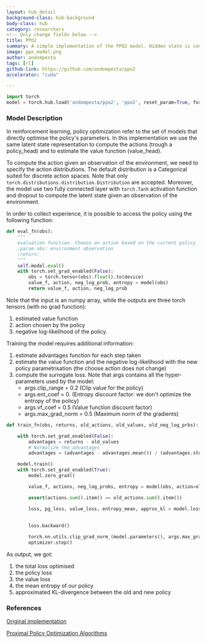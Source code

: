 ```yaml
---
layout: hub_detail
background-class: hub-background
body-class: hub
category: researchers
<!-- Only change fields below -->
title: PPO2
summary: A simple implementation of the PPO2 model. Hidden state is computed using 2 MLP with Tanh activation function 
image: ppo_model.png
author: andompesta
tags: [rl]
github-link: https://github.com/andompesta/ppo2
accelerator: "cuda"

---
```

```python
import torch
model = torch.hub.load('andompesta/ppo2', 'ppo2', reset_param=True, force_reload=True, input_dim=4, hidden_dim=64, action_space=2, dropout=0)
```
<!-- Walkthrough a small example of using your model. Ideally, less than 25 lines of code -->

### Model Description
In reinforcement learning, policy optimization refer to the set of models that directly optimise the policy's parameters.
In this implementation we use the same latent state representation to compute the actions (trough a policy_head) and to estimate the value function (value_head).

To compute the action given an observation of the environment, we need to specify the action distributions. The default distribution is a Categorical suited for discrete action spaces.
Note that only ```torch.distributions.distribution.Distribution``` are accepted.
Moreover, the model use two fully connected layer with ```torch.Tanh``` activation function and dropout to compute the latent state given an observation of the environment.

In order to collect experience, it is possible to access the policy using the following function:
```python
def eval_fn(obs):
    """
    evaluation function. Choose an action based on the current policy
    :param obs: environment observation
    :return:
    """
    self.model.eval()
    with torch.set_grad_enabled(False):
        obs = torch.tensor(obs).float().to(device)
        value_f, action, neg_log_prob, entropy = model(obs)
        return value_f, action, neg_log_prob
``` 
Note that the input is an numpy array, while the outputs are three torch tensors (with no grad function):
1. estimated value function
2. action chosen by the policy
3. negative log-likelihood of the policy.

Training the model requires additional information:
1. estimate advantages function for each step taken
2. estimate the value function and the negative log-likelihood with the new policy parametrisation (the choose action does not change)
3. compute the surrogate loss. Note that args contains all the hyper-parameters used by the model:
    - args.clip_range = 0.2 (Clip value for the policy)
    - args.ent_coef = 0. (Entropy discount factor: we don't optimize the entropy of the policy)
    - args.vf_coef = 0.5 (Value function discount factor)
    - args.max_grad_norm = 0.5 (Maximum norm of the gradients)
```python
def train_fn(obs, returns, old_actions, old_values, old_neg_log_prbs):

    with torch.set_grad_enabled(False):
        advantages = returns - old_values
        # Normalize the advantages
        advantages = (advantages - advantages.mean()) / (advantages.std() + 1e-8)

    model.train()
    with torch.set_grad_enabled(True):
        model.zero_grad()

        value_f, actions, neg_log_probs, entropy = model(obs, action=old_actions)

        assert(actions.sum().item() == old_actions.sum().item())

        loss, pg_loss, value_loss, entropy_mean, approx_kl = model.loss(returns, value_f, neg_log_probs, entropy, advantages,
                                                                           old_values, old_neg_log_prbs,
                                                                           args.clip_range, args.ent_coef, args.vf_coef)
        loss.backward()

        torch.nn.utils.clip_grad_norm_(model.parameters(), args.max_grad_norm)
        optimizer.step()
```
As output, we got:
 1. the total loss optimised
 2. the policy loss
 3. the value loss
 4. the mean entropy of our policy
 5. approximated KL-divergence between the old and new policy


### References
[Original implementation](https://github.com/openai/baselines/tree/master/baselines/ppo2)

[Proximal Policy Optimization Algorithms](https://arxiv.org/abs/1707.06347)